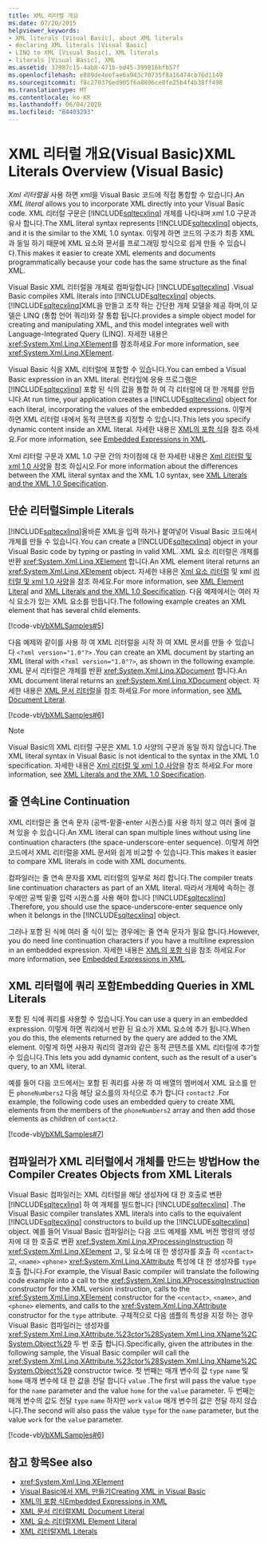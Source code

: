 ```yaml
---
title: XML 리터럴 개요
ms.date: 07/20/2015
helpviewer_keywords:
- XML literals [Visual Basic], about XML literals
- declaring XML literals [Visual Basic]
- LINQ to XML [Visual Basic], XML literals
- literals [Visual Basic], XML
ms.assetid: 37987c15-4ab8-471b-bd45-399816bfb57f
ms.openlocfilehash: e889de4eefae6a943c70735f8a16474cb76d1149
ms.sourcegitcommit: f8c270376ed905f6a8896ce0fe25b4f4b38ff498
ms.translationtype: MT
ms.contentlocale: ko-KR
ms.lasthandoff: 06/04/2020
ms.locfileid: "84403293"
---
```

# <a name="xml-literals-overview-visual-basic"></a><span data-ttu-id="24c06-102">XML 리터럴 개요(Visual Basic)</span><span class="sxs-lookup"><span data-stu-id="24c06-102">XML Literals Overview (Visual Basic)</span></span>
<span data-ttu-id="24c06-103">*Xml 리터럴을* 사용 하면 xml을 Visual Basic 코드에 직접 통합할 수 있습니다.</span><span class="sxs-lookup"><span data-stu-id="24c06-103">An *XML literal* allows you to incorporate XML directly into your Visual Basic code.</span></span> <span data-ttu-id="24c06-104">XML 리터럴 구문은 [!INCLUDE[sqltecxlinq](~/includes/sqltecxlinq-md.md)] 개체를 나타내며 xml 1.0 구문과 유사 합니다.</span><span class="sxs-lookup"><span data-stu-id="24c06-104">The XML literal syntax represents [!INCLUDE[sqltecxlinq](~/includes/sqltecxlinq-md.md)] objects, and it is the similar to the XML 1.0 syntax.</span></span> <span data-ttu-id="24c06-105">이렇게 하면 코드의 구조가 최종 XML과 동일 하기 때문에 XML 요소와 문서를 프로그래밍 방식으로 쉽게 만들 수 있습니다.</span><span class="sxs-lookup"><span data-stu-id="24c06-105">This makes it easier to create XML elements and documents programmatically because your code has the same structure as the final XML.</span></span>  
  
 <span data-ttu-id="24c06-106">Visual Basic XML 리터럴을 개체로 컴파일합니다 [!INCLUDE[sqltecxlinq](~/includes/sqltecxlinq-md.md)] .</span><span class="sxs-lookup"><span data-stu-id="24c06-106">Visual Basic compiles XML literals into [!INCLUDE[sqltecxlinq](~/includes/sqltecxlinq-md.md)] objects.</span></span> [!INCLUDE[sqltecxlinq](~/includes/sqltecxlinq-md.md)]<span data-ttu-id="24c06-107">XML을 만들고 조작 하는 간단한 개체 모델을 제공 하며,이 모델은 LINQ (통합 언어 쿼리)와 잘 통합 됩니다.</span><span class="sxs-lookup"><span data-stu-id="24c06-107">provides a simple object model for creating and manipulating XML, and this model integrates well with Language-Integrated Query (LINQ).</span></span> <span data-ttu-id="24c06-108">자세한 내용은 <xref:System.Xml.Linq.XElement>를 참조하세요.</span><span class="sxs-lookup"><span data-stu-id="24c06-108">For more information, see <xref:System.Xml.Linq.XElement>.</span></span>  
  
 <span data-ttu-id="24c06-109">Visual Basic 식을 XML 리터럴에 포함할 수 있습니다.</span><span class="sxs-lookup"><span data-stu-id="24c06-109">You can embed a Visual Basic expression in an XML literal.</span></span> <span data-ttu-id="24c06-110">런타임에 응용 프로그램은 [!INCLUDE[sqltecxlinq](~/includes/sqltecxlinq-md.md)] 포함 된 식의 값을 통합 하 여 각 리터럴에 대 한 개체를 만듭니다.</span><span class="sxs-lookup"><span data-stu-id="24c06-110">At run time, your application creates a [!INCLUDE[sqltecxlinq](~/includes/sqltecxlinq-md.md)] object for each literal, incorporating the values of the embedded expressions.</span></span> <span data-ttu-id="24c06-111">이렇게 하면 XML 리터럴 내에서 동적 콘텐츠를 지정할 수 있습니다.</span><span class="sxs-lookup"><span data-stu-id="24c06-111">This lets you specify dynamic content inside an XML literal.</span></span> <span data-ttu-id="24c06-112">자세한 내용은 [XML의 포함 식](embedded-expressions-in-xml.md)을 참조 하세요.</span><span class="sxs-lookup"><span data-stu-id="24c06-112">For more information, see [Embedded Expressions in XML](embedded-expressions-in-xml.md).</span></span>  
  
 <span data-ttu-id="24c06-113">Xml 리터럴 구문과 XML 1.0 구문 간의 차이점에 대 한 자세한 내용은 [Xml 리터럴 및 xml 1.0 사양](xml-literals-and-the-xml-1-0-specification.md)을 참조 하십시오.</span><span class="sxs-lookup"><span data-stu-id="24c06-113">For more information about the differences between the XML literal syntax and the XML 1.0 syntax, see [XML Literals and the XML 1.0 Specification](xml-literals-and-the-xml-1-0-specification.md).</span></span>  
  
## <a name="simple-literals"></a><span data-ttu-id="24c06-114">단순 리터럴</span><span class="sxs-lookup"><span data-stu-id="24c06-114">Simple Literals</span></span>  
 <span data-ttu-id="24c06-115">[!INCLUDE[sqltecxlinq](~/includes/sqltecxlinq-md.md)]올바른 XML을 입력 하거나 붙여넣어 Visual Basic 코드에서 개체를 만들 수 있습니다.</span><span class="sxs-lookup"><span data-stu-id="24c06-115">You can create a [!INCLUDE[sqltecxlinq](~/includes/sqltecxlinq-md.md)] object in your Visual Basic code by typing or pasting in valid XML.</span></span> <span data-ttu-id="24c06-116">XML 요소 리터럴은 개체를 반환 <xref:System.Xml.Linq.XElement> 합니다.</span><span class="sxs-lookup"><span data-stu-id="24c06-116">An XML element literal returns an <xref:System.Xml.Linq.XElement> object.</span></span> <span data-ttu-id="24c06-117">자세한 내용은 [Xml 요소 리터럴](../../../language-reference/xml-literals/xml-element-literal.md) 및 xml [리터럴 및 xml 1.0 사양](xml-literals-and-the-xml-1-0-specification.md)을 참조 하세요.</span><span class="sxs-lookup"><span data-stu-id="24c06-117">For more information, see [XML Element Literal](../../../language-reference/xml-literals/xml-element-literal.md) and [XML Literals and the XML 1.0 Specification](xml-literals-and-the-xml-1-0-specification.md).</span></span> <span data-ttu-id="24c06-118">다음 예제에서는 여러 자식 요소가 있는 XML 요소를 만듭니다.</span><span class="sxs-lookup"><span data-stu-id="24c06-118">The following example creates an XML element that has several child elements.</span></span>  
  
 [!code-vb[VbXMLSamples#5](~/samples/snippets/visualbasic/VS_Snippets_VBCSharp/VbXMLSamples/VB/XMLSamples2.vb#5)]  
  
 <span data-ttu-id="24c06-119">다음 예제와 같이를 사용 하 여 XML 리터럴을 시작 하 여 XML 문서를 만들 수 있습니다 `<?xml version="1.0"?>` .</span><span class="sxs-lookup"><span data-stu-id="24c06-119">You can create an XML document by starting an XML literal with `<?xml version="1.0"?>`, as shown in the following example.</span></span> <span data-ttu-id="24c06-120">XML 문서 리터럴은 개체를 반환 <xref:System.Xml.Linq.XDocument> 합니다.</span><span class="sxs-lookup"><span data-stu-id="24c06-120">An XML document literal returns an <xref:System.Xml.Linq.XDocument> object.</span></span> <span data-ttu-id="24c06-121">자세한 내용은 [XML 문서 리터럴](../../../language-reference/xml-literals/xml-document-literal.md)을 참조 하세요.</span><span class="sxs-lookup"><span data-stu-id="24c06-121">For more information, see [XML Document Literal](../../../language-reference/xml-literals/xml-document-literal.md).</span></span>  
  
 [!code-vb[VbXMLSamples#6](~/samples/snippets/visualbasic/VS_Snippets_VBCSharp/VbXMLSamples/VB/XMLSamples2.vb#6)]  
  
> [!NOTE]
> <span data-ttu-id="24c06-122">Visual Basic의 XML 리터럴 구문은 XML 1.0 사양의 구문과 동일 하지 않습니다.</span><span class="sxs-lookup"><span data-stu-id="24c06-122">The XML literal syntax in Visual Basic is not identical to the syntax in the XML 1.0 specification.</span></span> <span data-ttu-id="24c06-123">자세한 내용은 [Xml 리터럴 및 xml 1.0 사양](xml-literals-and-the-xml-1-0-specification.md)을 참조 하세요.</span><span class="sxs-lookup"><span data-stu-id="24c06-123">For more information, see [XML Literals and the XML 1.0 Specification](xml-literals-and-the-xml-1-0-specification.md).</span></span>  
  
## <a name="line-continuation"></a><span data-ttu-id="24c06-124">줄 연속</span><span class="sxs-lookup"><span data-stu-id="24c06-124">Line Continuation</span></span>  
 <span data-ttu-id="24c06-125">XML 리터럴은 줄 연속 문자 (공백-밑줄-enter 시퀀스)를 사용 하지 않고 여러 줄에 걸쳐 있을 수 있습니다.</span><span class="sxs-lookup"><span data-stu-id="24c06-125">An XML literal can span multiple lines without using line continuation characters (the space-underscore-enter sequence).</span></span> <span data-ttu-id="24c06-126">이렇게 하면 코드에서 XML 리터럴을 XML 문서와 쉽게 비교할 수 있습니다.</span><span class="sxs-lookup"><span data-stu-id="24c06-126">This makes it easier to compare XML literals in code with XML documents.</span></span>  
  
 <span data-ttu-id="24c06-127">컴파일러는 줄 연속 문자를 XML 리터럴의 일부로 처리 합니다.</span><span class="sxs-lookup"><span data-stu-id="24c06-127">The compiler treats line continuation characters as part of an XML literal.</span></span> <span data-ttu-id="24c06-128">따라서 개체에 속하는 경우에만 공백 밑줄 입력 시퀀스를 사용 해야 합니다 [!INCLUDE[sqltecxlinq](~/includes/sqltecxlinq-md.md)] .</span><span class="sxs-lookup"><span data-stu-id="24c06-128">Therefore, you should use the space-underscore-enter sequence only when it belongs in the [!INCLUDE[sqltecxlinq](~/includes/sqltecxlinq-md.md)] object.</span></span>  
  
 <span data-ttu-id="24c06-129">그러나 포함 된 식에 여러 줄 식이 있는 경우에는 줄 연속 문자가 필요 합니다.</span><span class="sxs-lookup"><span data-stu-id="24c06-129">However, you do need line continuation characters if you have a multiline expression in an embedded expression.</span></span> <span data-ttu-id="24c06-130">자세한 내용은 [XML의 포함 식](embedded-expressions-in-xml.md)을 참조 하세요.</span><span class="sxs-lookup"><span data-stu-id="24c06-130">For more information, see [Embedded Expressions in XML](embedded-expressions-in-xml.md).</span></span>  
  
## <a name="embedding-queries-in-xml-literals"></a><span data-ttu-id="24c06-131">XML 리터럴에 쿼리 포함</span><span class="sxs-lookup"><span data-stu-id="24c06-131">Embedding Queries in XML Literals</span></span>  
 <span data-ttu-id="24c06-132">포함 된 식에 쿼리를 사용할 수 있습니다.</span><span class="sxs-lookup"><span data-stu-id="24c06-132">You can use a query in an embedded expression.</span></span> <span data-ttu-id="24c06-133">이렇게 하면 쿼리에서 반환 된 요소가 XML 요소에 추가 됩니다.</span><span class="sxs-lookup"><span data-stu-id="24c06-133">When you do this, the elements returned by the query are added to the XML element.</span></span> <span data-ttu-id="24c06-134">이렇게 하면 사용자 쿼리의 결과와 같은 동적 콘텐츠를 XML 리터럴에 추가할 수 있습니다.</span><span class="sxs-lookup"><span data-stu-id="24c06-134">This lets you add dynamic content, such as the result of a user's query, to an XML literal.</span></span>  
  
 <span data-ttu-id="24c06-135">예를 들어 다음 코드에서는 포함 된 쿼리를 사용 하 여 배열의 멤버에서 XML 요소를 만든 `phoneNumbers2` 다음 해당 요소를의 자식으로 추가 합니다 `contact2` .</span><span class="sxs-lookup"><span data-stu-id="24c06-135">For example, the following code uses an embedded query to create XML elements from the members of the `phoneNumbers2` array and then add those elements as children of `contact2`.</span></span>  
  
 [!code-vb[VbXMLSamples#7](~/samples/snippets/visualbasic/VS_Snippets_VBCSharp/VbXMLSamples/VB/XMLSamples2.vb#7)]  
  
## <a name="how-the-compiler-creates-objects-from-xml-literals"></a><span data-ttu-id="24c06-136">컴파일러가 XML 리터럴에서 개체를 만드는 방법</span><span class="sxs-lookup"><span data-stu-id="24c06-136">How the Compiler Creates Objects from XML Literals</span></span>  
 <span data-ttu-id="24c06-137">Visual Basic 컴파일러는 XML 리터럴을 해당 생성자에 대 한 호출로 변환 [!INCLUDE[sqltecxlinq](~/includes/sqltecxlinq-md.md)] 하 여 개체를 빌드합니다 [!INCLUDE[sqltecxlinq](~/includes/sqltecxlinq-md.md)] .</span><span class="sxs-lookup"><span data-stu-id="24c06-137">The Visual Basic compiler translates XML literals into calls to the equivalent [!INCLUDE[sqltecxlinq](~/includes/sqltecxlinq-md.md)] constructors to build up the [!INCLUDE[sqltecxlinq](~/includes/sqltecxlinq-md.md)] object.</span></span> <span data-ttu-id="24c06-138">예를 들어 Visual Basic 컴파일러는 다음 코드 예제를 XML 버전 명령의 생성자에 대 한 호출로 변환 <xref:System.Xml.Linq.XProcessingInstruction> 하 <xref:System.Xml.Linq.XElement> 고, 및 요소에 대 한 생성자를 호출 하 `<contact>` 고, `<name>` `<phone>` <xref:System.Xml.Linq.XAttribute> 특성에 대 한 생성자를 `type` 호출 합니다.</span><span class="sxs-lookup"><span data-stu-id="24c06-138">For example, the Visual Basic compiler will translate the following code example into a call to the <xref:System.Xml.Linq.XProcessingInstruction> constructor for the XML version instruction, calls to the <xref:System.Xml.Linq.XElement> constructor for the `<contact>`, `<name>`, and `<phone>` elements, and calls to the <xref:System.Xml.Linq.XAttribute> constructor for the `type` attribute.</span></span> <span data-ttu-id="24c06-139">구체적으로 다음 샘플의 특성을 지정 하는 경우 Visual Basic 컴파일러는 생성자를 <xref:System.Xml.Linq.XAttribute.%23ctor%28System.Xml.Linq.XName%2CSystem.Object%29> 두 번 호출 합니다.</span><span class="sxs-lookup"><span data-stu-id="24c06-139">Specifically, given the attributes in the following sample, the Visual Basic compiler will call the <xref:System.Xml.Linq.XAttribute.%23ctor%28System.Xml.Linq.XName%2CSystem.Object%29> constructor twice.</span></span> <span data-ttu-id="24c06-140">첫 번째는 매개 변수의 값 `type` `name` 및 `home` 매개 변수에 대 한 값을 전달 합니다 `value` .</span><span class="sxs-lookup"><span data-stu-id="24c06-140">The first will pass the value `type` for the `name` parameter and the value `home` for the `value` parameter.</span></span> <span data-ttu-id="24c06-141">두 번째는 매개 변수의 값도 전달 `type` `name` 하지만 `work` `value` 매개 변수의 값은 전달 하지 않습니다.</span><span class="sxs-lookup"><span data-stu-id="24c06-141">The second will also pass the value `type` for the `name` parameter, but the value `work` for the `value` parameter.</span></span>  
  
 [!code-vb[VbXMLSamples#6](~/samples/snippets/visualbasic/VS_Snippets_VBCSharp/VbXMLSamples/VB/XMLSamples2.vb#6)]  
  
## <a name="see-also"></a><span data-ttu-id="24c06-142">참고 항목</span><span class="sxs-lookup"><span data-stu-id="24c06-142">See also</span></span>

- <xref:System.Xml.Linq.XElement>
- [<span data-ttu-id="24c06-143">Visual Basic에서 XML 만들기</span><span class="sxs-lookup"><span data-stu-id="24c06-143">Creating XML in Visual Basic</span></span>](creating-xml.md)
- [<span data-ttu-id="24c06-144">XML의 포함 식</span><span class="sxs-lookup"><span data-stu-id="24c06-144">Embedded Expressions in XML</span></span>](embedded-expressions-in-xml.md)
- [<span data-ttu-id="24c06-145">XML 문서 리터럴</span><span class="sxs-lookup"><span data-stu-id="24c06-145">XML Document Literal</span></span>](../../../language-reference/xml-literals/xml-document-literal.md)
- [<span data-ttu-id="24c06-146">XML 요소 리터럴</span><span class="sxs-lookup"><span data-stu-id="24c06-146">XML Element Literal</span></span>](../../../language-reference/xml-literals/xml-element-literal.md)
- [<span data-ttu-id="24c06-147">XML 리터럴</span><span class="sxs-lookup"><span data-stu-id="24c06-147">XML Literals</span></span>](../../../language-reference/xml-literals/index.md)
